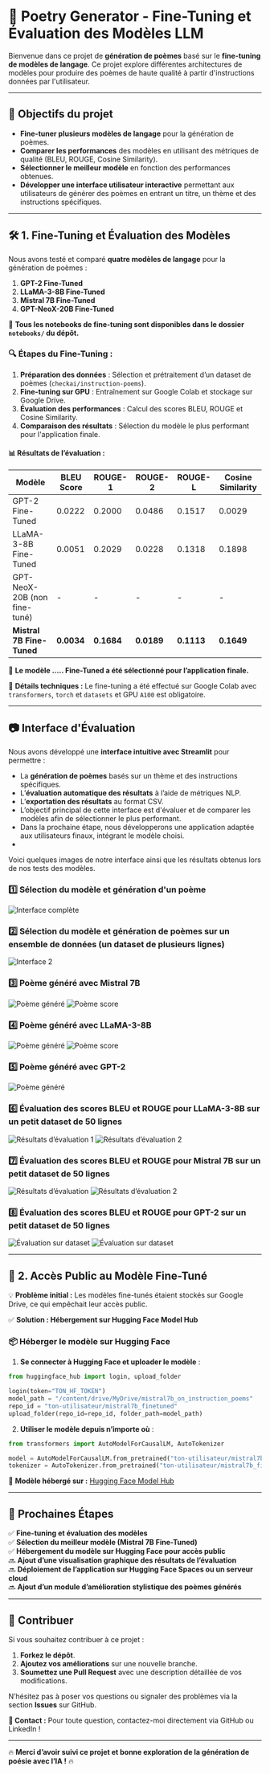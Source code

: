 # 🚀 Poetry Generator - Fine-Tuning et Évaluation des Modèles LLM

Bienvenue dans ce projet de **génération de poèmes** basé sur le **fine-tuning de modèles de langage**. Ce projet explore différentes architectures de modèles pour produire des poèmes de haute qualité à partir d'instructions données par l'utilisateur.

---

## 📌 Objectifs du projet

- **Fine-tuner plusieurs modèles de langage** pour la génération de poèmes.
- **Comparer les performances** des modèles en utilisant des métriques de qualité (BLEU, ROUGE, Cosine Similarity).
- **Sélectionner le meilleur modèle** en fonction des performances obtenues.
- **Développer une interface utilisateur interactive** permettant aux utilisateurs de générer des poèmes en entrant un titre, un thème et des instructions spécifiques.

---

## 🛠️ 1. Fine-Tuning et Évaluation des Modèles

Nous avons testé et comparé **quatre modèles de langage** pour la génération de poèmes :

1. **GPT-2 Fine-Tuned** 
2. **LLaMA-3-8B Fine-Tuned** 
3. **Mistral 7B Fine-Tuned** 
4. **GPT-NeoX-20B Fine-Tuned**

📌 **Tous les notebooks de fine-tuning sont disponibles dans le dossier `notebooks/` du dépôt.**

### **🔍 Étapes du Fine-Tuning :**

1. **Préparation des données** : Sélection et prétraitement d’un dataset de poèmes (`checkai/instruction-poems`).
2. **Fine-tuning sur GPU** : Entraînement sur Google Colab et stockage sur Google Drive.
3. **Évaluation des performances** : Calcul des scores BLEU, ROUGE et Cosine Similarity.
4. **Comparaison des résultats** : Sélection du modèle le plus performant pour l'application finale.

#### **📊 Résultats de l’évaluation :**

| Modèle | BLEU Score | ROUGE-1 | ROUGE-2 | ROUGE-L | Cosine Similarity |
|--------|-----------|---------|---------|---------|------------------|
| GPT-2 Fine-Tuned | 0.0222 | 0.2000 | 0.0486 | 0.1517 | 0.0029 |
| LLaMA-3-8B Fine-Tuned | 0.0051 | 0.2029 | 0.0228 | 0.1318 | 0.1898 |
| GPT-NeoX-20B (non fine-tuné) | - | - | - | - | - |
| **Mistral 7B Fine-Tuned** | **0.0034** | **0.1684** | **0.0189** | **0.1113** | **0.1649** |

🎯 **Le modèle ..... Fine-Tuned a été sélectionné pour l’application finale.**

📌 **Détails techniques :** Le fine-tuning a été effectué sur Google Colab avec `transformers`, `torch` et `datasets` et GPU `A100` est obligatoire.

---

## 📷 Interface d'Évaluation

Nous avons développé une **interface intuitive avec Streamlit** pour permettre :

- La **génération de poèmes** basés sur un thème et des instructions spécifiques.
- L’**évaluation automatique des résultats** à l’aide de métriques NLP.
- L’**exportation des résultats** au format CSV.
- L’objectif principal de cette interface est d'évaluer et de comparer les modèles afin de sélectionner le plus performant.
- Dans la prochaine étape, nous développerons une application adaptée aux utilisateurs finaux, intégrant le modèle choisi.
- 
Voici quelques images de notre interface ainsi que les résultats obtenus lors de nos tests des modèles.
### **1️⃣ Sélection du modèle et génération d'un poème**
![Interface complète](images/interface_1_complete.PNG)

### **2️⃣ Sélection du modèle et génération de poèmes sur un ensemble de données (un dataset de plusieurs lignes)**
![Interface 2](images/interface_2.PNG)

### **3️⃣ Poème généré avec Mistral 7B**
![Poème généré](images/mistrale_generated_poeme_1.PNG)
![Poème score](images/mistrale_7b_1_poeme_results_scores.PNG)

### **4️⃣ Poème généré avec LLaMA-3-8B**
![Poème généré](images/poeme_llama_1.PNG)
![Poème score](images/1_poeme_score_llama_1.PNG)

### **5️⃣ Poème généré avec GPT-2**
![Poème généré](images/gpt_2_generated_poeme.PNG)

### **6️⃣ Évaluation des scores BLEU et ROUGE pour LLaMA-3-8B sur un petit dataset de 50 lignes**
![Résultats d’évaluation 1](images/resultats_llama_2.PNG)
![Résultats d’évaluation 2](images/resultats_de_llama_1.PNG)

### **7️⃣ Évaluation des scores BLEU et ROUGE pour Mistral 7B sur un petit dataset de 50 lignes**
![Résultats d’évaluation](images/mistral_7b_resultats_2.PNG)
![Résultats d’évaluation 2](images/miostral_7b_resultats_1.PNG)

### **8️⃣  Évaluation des scores BLEU et ROUGE pour GPT-2 sur un petit dataset de 50 lignes**
![Évaluation sur dataset](images/gpt_2_result_2.PNG)
![Évaluation sur dataset](images/gpt2_scores_on_100_cols_1.PNG)

---

## 🚀 2. Accès Public au Modèle Fine-Tuné

💡 **Problème initial :** Les modèles fine-tunés étaient stockés sur Google Drive, ce qui empêchait leur accès public.

✅ **Solution : Hébergement sur Hugging Face Model Hub**

### **📦 Héberger le modèle sur Hugging Face**
1. **Se connecter à Hugging Face et uploader le modèle** :
```python
from huggingface_hub import login, upload_folder

login(token="TON_HF_TOKEN")
model_path = "/content/drive/MyDrive/mistral7b_on_instruction_poems"
repo_id = "ton-utilisateur/mistral7b_finetuned"
upload_folder(repo_id=repo_id, folder_path=model_path)
```

2. **Utiliser le modèle depuis n’importe où** :
```python
from transformers import AutoModelForCausalLM, AutoTokenizer

model = AutoModelForCausalLM.from_pretrained("ton-utilisateur/mistral7b_finetuned")
tokenizer = AutoTokenizer.from_pretrained("ton-utilisateur/mistral7b_finetuned")
```

🔗 **Modèle hébergé sur :** [Hugging Face Model Hub](https://huggingface.co/ton-utilisateur/mistral7b_finetuned)

---

## 📌 Prochaines Étapes

✅ **Fine-tuning et évaluation des modèles**<br>
✅ **Sélection du meilleur modèle (Mistral 7B Fine-Tuned)**<br>
✅ **Hébergement du modèle sur Hugging Face pour accès public**<br>
🔜 **Ajout d’une visualisation graphique des résultats de l’évaluation**<br>
🔜 **Déploiement de l’application sur Hugging Face Spaces ou un serveur cloud**<br>
🔜 **Ajout d’un module d’amélioration stylistique des poèmes générés**<br>

---

## 🤝 Contribuer

Si vous souhaitez contribuer à ce projet :

1. **Forkez le dépôt**.
2. **Ajoutez vos améliorations** sur une nouvelle branche.
3. **Soumettez une Pull Request** avec une description détaillée de vos modifications.

N’hésitez pas à poser vos questions ou signaler des problèmes via la section **Issues** sur GitHub.

**🔗 Contact :** Pour toute question, contactez-moi directement via GitHub ou LinkedIn !

---

🔥 **Merci d’avoir suivi ce projet et bonne exploration de la génération de poésie avec l’IA !** 🔥

